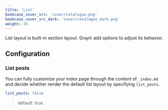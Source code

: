 ```yaml
---
title: 'List'
bookcase_cover_src: 'cover/catalogue.png'
bookcase_cover_src_dark: 'cover/catalogue_dark.png'
weight: 40
---
```


List layout is built-in section layout. Graytr add options to adjust its behavior.

## Configuration

### List posts

You can fully customize your index page through the content of `_index.md` and decide whether render the default list layout by specifying `list_posts`.

```yaml
list_posts: false
```

> default: true
